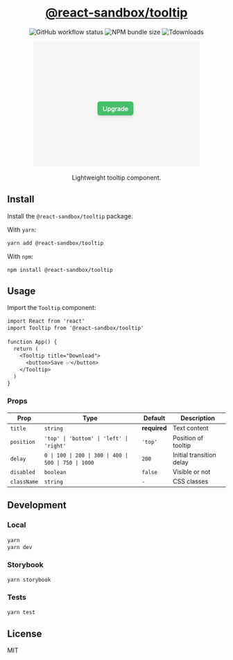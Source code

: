 <h1 align="center">
  <a href="https://www.npmjs.com/package/@react-sandbox/tooltip">@react-sandbox/tooltip</a>
</h1>

<p align="center">
  <img src="https://img.shields.io/github/actions/workflow/status/react-sandbox/tooltip/node.js.yml" alt="GitHub workflow status" />
  <img src="https://img.shields.io/bundlephobia/minzip/@react-sandbox/tooltip" alt="NPM bundle size" />
  <img src="https://img.shields.io/npm/dt/@react-sandbox/tooltip?color=%234ba0f6" alt="Tdownloads" />
</p>

<p align="center">
  <img src="example.gif" alt="Tooltip example" />
</p>

<p align="center">Lightweight tooltip component.</p>

## Install

Install the `@react-sandbox/tooltip` package.

With `yarn`:

```bash
yarn add @react-sandbox/tooltip
```

With `npm`:

```
npm install @react-sandbox/tooltip
```

## Usage

Import the `Tooltip` component:

```tsx
import React from 'react'
import Tooltip from '@react-sandbox/tooltip'

function App() {
  return (
    <Tooltip title="Download">
      <button>Save ✅</button>
    </Tooltip>
  )
}
```

### Props

| Prop        | Type                                                  | Default      | Description              |
| ----------- | ----------------------------------------------------- | ------------ | ------------------------ |
| `title`     | `string`                                              | **required** | Text content             |
| `position`  | `'top' \| 'bottom' \| 'left' \| 'right'`              | `'top'`      | Position of tooltip      |
| `delay`     | `0 \| 100 \| 200 \| 300 \| 400 \| 500 \| 750 \| 1000` | `200`        | Initial transition delay |
| `disabled`  | `boolean`                                             | `false`      | Visible or not           |
| `className` | `string`                                              | `-`          | CSS classes              |

## Development

### Local

```
yarn
yarn dev
```

### Storybook

```
yarn storybook
```

### Tests

```
yarn test
```

## License

MIT
